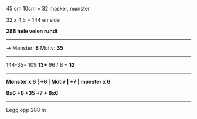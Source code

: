 45 cm
10cm = 32 masker, mønster

32 x 4,5 = 144 en side

**288 hele veien rundt**

---
->
Mønster: **8**
Motiv: **35**

---
144-35= 109
**13+**
96 / 8 = **12**

---
**Mønster x 6 | +6 | Motiv | +7 | mønster x 6**

**8x6 +6 +35 +7 + 8x6**

---

Legg opp 288 m